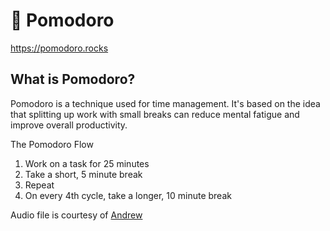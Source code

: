 # 🍅 Pomodoro
https://pomodoro.rocks

## What is Pomodoro?
Pomodoro is a technique used for time management. It's based on the idea that splitting up work with small breaks can reduce mental fatigue and improve overall productivity.

The Pomodoro Flow
1. Work on a task for 25 minutes
2. Take a short, 5 minute break
3. Repeat
4. On every 4th cycle, take a longer, 10 minute break

Audio file is courtesy of [Andrew](http://www.orangefreesounds.com/desk-bell-sound/)

